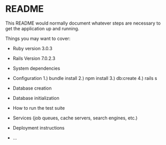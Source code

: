 # README

This README would normally document whatever steps are necessary to get the
application up and running.

Things you may want to cover:

* Ruby version
3.0.3

* Rails Version
7.0.2.3

* System dependencies

* Configuration
1.) bundle install
2.) npm install
3.) db:create
4.) rails s

* Database creation

* Database initialization

* How to run the test suite

* Services (job queues, cache servers, search engines, etc.)

* Deployment instructions

* ...
